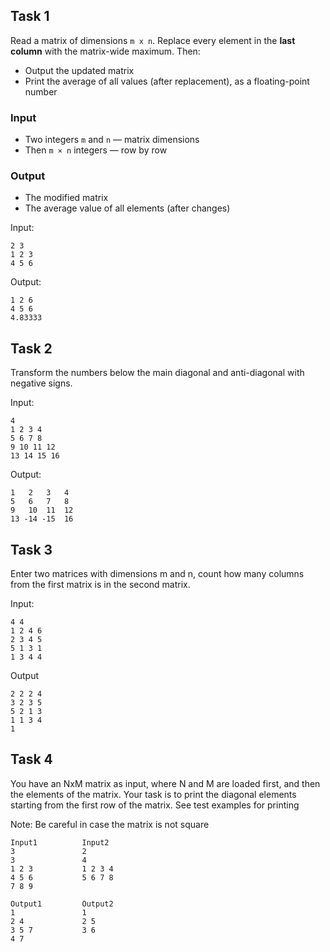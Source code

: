 ## Task 1

Read a matrix of dimensions `m x n`. Replace every element in the **last column** with the matrix-wide maximum. Then:
- Output the updated matrix
- Print the average of all values (after replacement), as a floating-point number

### Input
- Two integers `m` and `n` — matrix dimensions
- Then `m × n` integers — row by row

### Output
- The modified matrix
- The average value of all elements (after changes)

Input:
```
2 3
1 2 3
4 5 6
```
Output:
```
1 2 6
4 5 6
4.83333
```

## Task 2

Transform the numbers below the main diagonal and anti-diagonal with negative signs.

Input: 
```
4
1 2 3 4
5 6 7 8
9 10 11 12
13 14 15 16
```
Output: 
```
1   2   3   4
5   6   7   8
9   10  11  12
13 -14 -15  16
```

## Task 3

Enter two matrices with dimensions m and n, count how many columns from the first matrix is in the second matrix.

Input:
```
4 4
1 2 4 6
2 3 4 5
5 1 3 1
1 3 4 4
```
Output
```
2 2 2 4
3 2 3 5
5 2 1 3
1 1 3 4
1
```

## Task 4

You have an NxM matrix as input, where N and M are loaded first, and then the elements of the matrix.
Your task is to print the diagonal elements starting from the first row of the matrix.
See test examples for printing

Note: Be careful in case the matrix is not square

```
Input1          Input2
3               2
3               4
1 2 3           1 2 3 4
4 5 6           5 6 7 8
7 8 9

Output1         Output2
1               1
2 4             2 5
3 5 7           3 6
4 7 
```